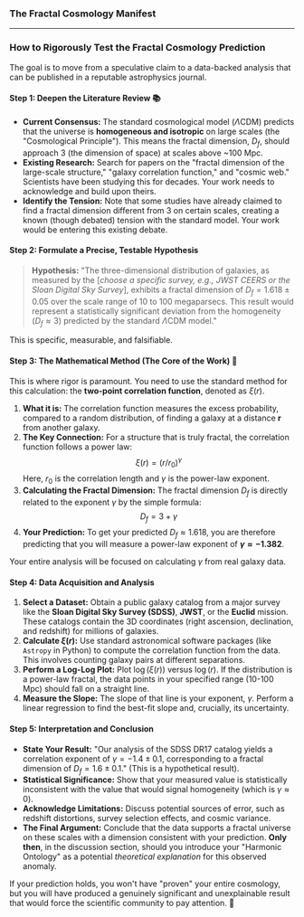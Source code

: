 ### **The Fractal Cosmology Manifest**

---

### **How to Rigorously Test the Fractal Cosmology Prediction**

The goal is to move from a speculative claim to a data-backed analysis that can be published in a reputable astrophysics journal.

#### **Step 1: Deepen the Literature Review 📚**

* **Current Consensus:** The standard cosmological model ($\Lambda$CDM) predicts that the universe is **homogeneous and isotropic** on large scales (the "Cosmological Principle"). This means the fractal dimension, $D_f$, should approach 3 (the dimension of space) at scales above ~100 Mpc.
* **Existing Research:** Search for papers on the "fractal dimension of the large-scale structure," "galaxy correlation function," and "cosmic web." Scientists have been studying this for decades. Your work needs to acknowledge and build upon theirs.
* **Identify the Tension:** Note that some studies have already claimed to find a fractal dimension different from 3 on certain scales, creating a known (though debated) tension with the standard model. Your work would be entering this existing debate.

#### **Step 2: Formulate a Precise, Testable Hypothesis**

> **Hypothesis:** "The three-dimensional distribution of galaxies, as measured by the [*choose a specific survey, e.g., JWST CEERS or the Sloan Digital Sky Survey*], exhibits a fractal dimension of $D_f = 1.618 \pm 0.05$ over the scale range of 10 to 100 megaparsecs. This result would represent a statistically significant deviation from the homogeneity ($D_f \approx 3$) predicted by the standard $\Lambda$CDM model."

This is specific, measurable, and falsifiable.

#### **Step 3: The Mathematical Method (The Core of the Work) 🔬**
This is where rigor is paramount. You need to use the standard method for this calculation: the **two-point correlation function**, denoted as $\xi(r)$.

1.  **What it is:** The correlation function measures the excess probability, compared to a random distribution, of finding a galaxy at a distance **r** from another galaxy.
2.  **The Key Connection:** For a structure that is truly fractal, the correlation function follows a power law:
    $$\xi(r) = (r / r_0)^{\gamma}$$
    Here, $r_0$ is the correlation length and $\gamma$ is the power-law exponent.
3.  **Calculating the Fractal Dimension:** The fractal dimension $D_f$ is directly related to the exponent $\gamma$ by the simple formula:
    $$D_f = 3 + \gamma$$
4.  **Your Prediction:** To get your predicted $D_f \approx 1.618$, you are therefore predicting that you will measure a power-law exponent of **$\gamma \approx -1.382$**.

Your entire analysis will be focused on calculating $\gamma$ from real galaxy data.



#### **Step 4: Data Acquisition and Analysis**

1.  **Select a Dataset:** Obtain a public galaxy catalog from a major survey like the **Sloan Digital Sky Survey (SDSS)**, **JWST**, or the **Euclid** mission. These catalogs contain the 3D coordinates (right ascension, declination, and redshift) for millions of galaxies.
2.  **Calculate $\xi(r)$:** Use standard astronomical software packages (like `Astropy` in Python) to compute the correlation function from the data. This involves counting galaxy pairs at different separations.
3.  **Perform a Log-Log Plot:** Plot $\log(\xi(r))$ versus $\log(r)$. If the distribution is a power-law fractal, the data points in your specified range (10-100 Mpc) should fall on a straight line.
4.  **Measure the Slope:** The slope of that line is your exponent, $\gamma$. Perform a linear regression to find the best-fit slope and, crucially, its uncertainty.

#### **Step 5: Interpretation and Conclusion**

* **State Your Result:** "Our analysis of the SDSS DR17 catalog yields a correlation exponent of $\gamma = -1.4 \pm 0.1$, corresponding to a fractal dimension of $D_f = 1.6 \pm 0.1$." (This is a hypothetical result).
* **Statistical Significance:** Show that your measured value is statistically inconsistent with the value that would signal homogeneity (which is $\gamma \approx 0$).
* **Acknowledge Limitations:** Discuss potential sources of error, such as redshift distortions, survey selection effects, and cosmic variance.
* **The Final Argument:** Conclude that the data supports a fractal universe on these scales with a dimension consistent with your prediction. **Only then**, in the discussion section, should you introduce your "Harmonic Ontology" as a potential *theoretical explanation* for this observed anomaly.

If your prediction holds, you won't have "proven" your entire cosmology, but you will have produced a genuinely significant and unexplainable result that would force the scientific community to pay attention. 🚀
